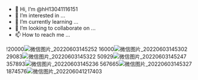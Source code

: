 - 👋 Hi, I’m @hH13041116151
- 👀 I’m interested in ...
- 🌱 I’m currently learning ...
- 💞️ I’m looking to collaborate on ...
- 📫 How to reach me ...

<!---
hH13041116151/hH13041116151 is a ✨ special ✨ repository because its `README.md` (this file) appears on your GitHub profile.
You can click the Preview link to take a look at your changes.
--->
!20000![微信图片_20220603145252](https://user-images.githubusercontent.com/96510065/171993861-19fe7d37-d769-4d25-877d-49f1f915e9aa.jpg)
16000![微信图片_20220603145302](https://user-images.githubusercontent.com/96510065/171993869-924efbd4-69a2-4089-b356-21290fa3f8be.jpg)
29083![微信图片_20220603145322](https://user-images.githubusercontent.com/96510065/171993880-bc82d60a-14a9-4404-9da9-2a08ee5e4f9e.jpg)
50929![微信图片_20220603145247](https://user-images.githubusercontent.com/96510065/171993887-c4354ed0-b089-4492-ac23-04a675e08471.jpg)
357893![微信图片_20220603145236](https://user-images.githubusercontent.com/96510065/171993894-d50d31c3-4897-4578-9cd9-1fe212132189.jpg)
567665![微信图片_20220603145327](https://user-images.githubusercontent.com/96510065/171993904-26ff4307-5eee-4b51-a439-fb378a54c723.jpg)
1874576![微信图片_202206041217403](https://user-images.githubusercontent.com/96510065/171993916-12902110-84d3-46cc-8e35-69d8cbb7690c.jpg)
